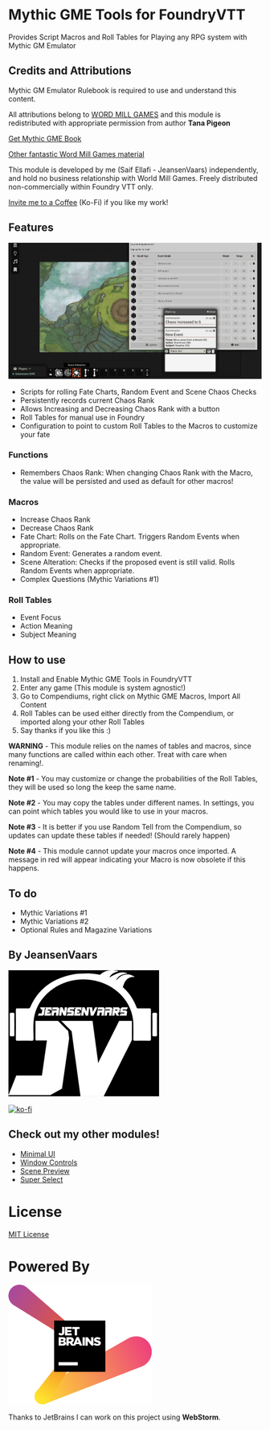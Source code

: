 # Mythic GME Tools for FoundryVTT

Provides Script Macros and Roll Tables for Playing any RPG system with Mythic GM Emulator

## Credits and Attributions

Mythic GM Emulator Rulebook is required to use and understand this content.

All attributions belong to [WORD MILL GAMES](https://www.wordmillgames.com) and this module is redistributed with appropriate permission from author **Tana Pigeon**

[Get Mythic GME Book](https://www.drivethrurpg.com/product/20798/Mythic-Game-Master-Emulator)

[Other fantastic Word Mill Games material](https://www.drivethrurpg.com/browse/pub/480/Word-Mill)

This module is developed by me (Saif Ellafi - JeansenVaars) independently, and hold no business relationship with World Mill Games. Freely distributed non-commercially within Foundry VTT only.

[Invite me to a Coffee](#by-jeansenvaars) (Ko-Fi) if you like my work!

## Features

![](example-mythic-tools.png)

* Scripts for rolling Fate Charts, Random Event and Scene Chaos Checks
* Persistently records current Chaos Rank
* Allows Increasing and Decreasing Chaos Rank with a button
* Roll Tables for manual use in Foundry
* Configuration to point to custom Roll Tables to the Macros to customize your fate

### Functions
* Remembers Chaos Rank: When changing Chaos Rank with the Macro, the value will be persisted and used as default for other macros!

### Macros
* Increase Chaos Rank
* Decrease Chaos Rank
* Fate Chart: Rolls on the Fate Chart. Triggers Random Events when appropriate.
* Random Event: Generates a random event.
* Scene Alteration: Checks if the proposed event is still valid. Rolls Random Events when appropriate.
* Complex Questions (Mythic Variations #1)

### Roll Tables
* Event Focus
* Action Meaning
* Subject Meaning

## How to use
1. Install and Enable Mythic GME Tools in FoundryVTT
2. Enter any game (This module is system agnostic!)
3. Go to Compendiums, right click on Mythic GME Macros, Import All Content 
4. Roll Tables can be used either directly from the Compendium, or imported along your other Roll Tables
5. Say thanks if you like this :)

**WARNING** - This module relies on the names of tables and macros, since many functions are called within each other. Treat with care when renaming!.

**Note #1** - You may customize or change the probabilities of the Roll Tables, they will be used so long the keep the same name.

**Note #2** - You may copy the tables under different names. In settings, you can point which tables you would like to use in your macros.

**Note #3** - It is better if you use Random Tell from the Compendium, so updates can update these tables if needed! (Should rarely happen)

**Note #4** - This module cannot update your macros once imported. A message in red will appear indicating your Macro is now obsolete if this happens.

## To do

* Mythic Variations #1
* Mythic Variations #2
* Optional Rules and Magazine Variations

## By JeansenVaars
![JVLogo](logo-small-black.png)

[![ko-fi](https://ko-fi.com/img/githubbutton_sm.svg)](https://ko-fi.com/V7V14D3AH)

## Check out my other modules!
* [Minimal UI](https://github.com/saif-ellafi/foundryvtt-minimal-ui)
* [Window Controls](https://github.com/saif-ellafi/foundryvtt-window-controls)
* [Scene Preview](https://github.com/saif-ellafi/foundryvtt-scene-preview)
* [Super Select](https://github.com/saif-ellafi/foundryvtt-super-select)

# License
[MIT License](./LICENSE.md)

# Powered By
[![JetBrains](./jetbrains.svg)](https://www.jetbrains.com)

Thanks to JetBrains I can work on this project using **WebStorm**.
